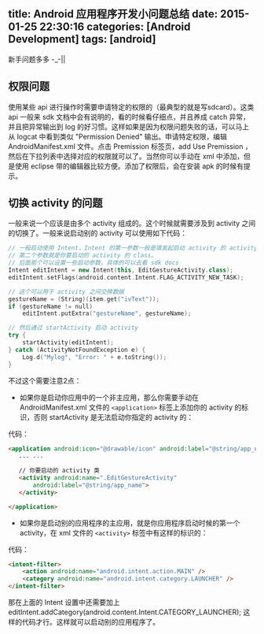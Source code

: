 title: Android 应用程序开发小问题总结
date: 2015-01-25 22:30:16
categories: [Android Development]
tags: [android]
---

新手问题多多 -_-|| 

## 权限问题

使用某些 api 进行操作时需要申请特定的权限的（最典型的就是写sdcard）。这类 api 一般来 sdk 文档中会有说明的，看的时候看仔细点，并且养成 catch 异常，并且把异常输出到 log 的好习惯。这样如果是因为权限问题失败的话，可以马上从 logcat 中看到类似 "Permission Denied" 输出。申请特定权限，编辑 AndroidManifest.xml 文件。点击 Premission 标签页，add Use Premission ，然后在下拉列表中选择对应的权限就可以了。当然你可以手动在 xml 中添加，但是使用 eclipse 带的编辑器比较方便。添加了权限后，会在安装 apk 的时候有提示。

## 切换 activity 的问题

一般来说一个应该是由多个 activity 组成的。这个时候就需要涉及到 activity 之间的切换了。一般来说启动别的 activity 可以使用如下代码：

```cpp
// 一般启动使用 Intent，Intent 的第一参数一般是填发起启动 activity 的 activity。
// 第二个参数就是你要启动的 activity 的 class。
// 后面那个可以设置一些启动参数，具体的可以去看 sdk docs
Intent editIntent = new Intent(this, EditGestureActivity.class);
editIntent.setFlags(android.content.Intent.FLAG_ACTIVITY_NEW_TASK);

// 这个可以用于 activity 之间交换数据
gestureName = (String)(item.get("ivText"));
if (gestureName != null)
	editIntent.putExtra("gestureName", gestureName);

// 然后通过 startActivity 启动 activity
try {
	startActivity(editIntent);
} catch (ActivityNotFoundException e) {
	Log.d("Mylog", "Error: " + e.toString());
}
```

不过这个需要注意2点：

* 如果你是启动你应用中的一个非主应用，那么你需要手动在 AndroidManifest.xml 文件的 `<application>` 标签上添加你的 activity 的标识，否则 startActivity 是无法启动你指定的 activity 的：

代码：

```html
<application android:icon="@drawable/icon" android:label="@string/app_name">
   ... ...
        
   // 你要启动的 activity 类
   <activity android:name=".EditGestureActivity"
       android:label="@string/app_name">
   </activity>

</application>
```

* 如果你是启动别的应用程序的主应用，就是你应用程序启动时候的第一个 activity，在 xml 文件的 `<activity>` 标签中有这样的标识的：

代码：

```html
<intent-filter>
    <action android:name="android.intent.action.MAIN" />
    <category android:name="android.intent.category.LAUNCHER" />
</intent-filter>
```

那在上面的 Intent 设置中还需要加上 editIntent.addCategory(android.content.Intent.CATEGORY_LAUNCHER); 这样的代码才行。这样就可以启动别的应用程序了。

